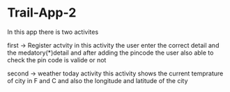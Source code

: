 # Trail-App-2

In this app there is two activites 
 
 first -> Register actvity in this activity the user enter the correct detail and the medatory(*)detail and after adding the pincode the user also able to check the 
 pin code is valide or not
 
 second -> weather today activity this activity shows the current temprature of city in F and C and also the longitude and latitude of the city
